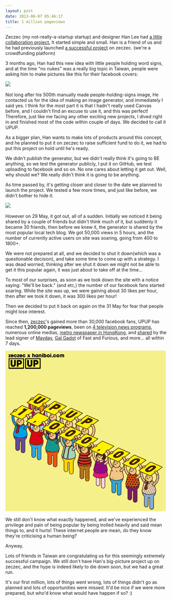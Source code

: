 ```yaml
---
layout: post
date: 2013-06-07 05:46:17
title: 1 million pageviews
---
```


Zeczec (my not-really-a-startup startup) and designer Han Lee had [a little collaboration project.](http://www.haniboi.com) It started simple and small. Han is a friend of us and he had previously launched [a successful project](http://www.zeczec.com/projects/haniboi) on zeczec. (we're a crowdfunding platform)

3 months ago, Han had this new idea with little people holding word signs, and at the time "no nukes" was a really big topic in Taiwan, people were asking him to make pictures like this for their facebook covers:

![](https://fbcdn-sphotos-c-a.akamaihd.net/hphotos-ak-ash4/482718_532796233439201_775890733_n.png)

Not long after his 500th manually made people-holding-signs image, He contacted us for the idea of making an image generator, and immediately I said yes. I think for the most part it is that I hadn't really used Canvas before, and I couldn't find an excuse to use it, and this was perfect! Therefore, just like me facing any other exciting new projects, I dived right in and finished most of the code within couple of days. We decided to call it UPUP.

As a bigger plan, Han wants to make lots of products around this concept, and he planned to put it on zeczec to raise sufficient fund to do it, we had to put this project on hold until he's ready. 

We didn't publish the generator, but we didn't really think it's going to BE anything, so we test the generator publicly, I put it on GitHub, we test uploading to facebook and so on. No one cares about letting it get out. Well, why should we? We really didn't think it is going to be anything.

As time passed by, it's getting closer and closer to the date we planned to launch the project. We tested a few more times, and just like before, we didn't bother to hide it. 

![](https://fbcdn-sphotos-a-a.akamaihd.net/hphotos-ak-ash3/943420_513806072018857_1221631741_n.png)

However on 29 May, it got out, all of a sudden. Initially we noticed it being shared by a couple of friends but didn't think much of it, but suddenly it became 30 friends, then before we knew it, the generator is shared by the most popular local tech blog. We got 50,000 views in 5 hours, and the number of currently active users on site was soaring, going from 400 to 1800+.

We were not prepared at all, and we decided to shut it down(which was a questionable decision), and take some time to come up with a strategy. I was dead worried, thinking after we shut it down we might not be able to get it this popular again, it was just about to take off at the time... 

To most of our surprises, as soon as we took down the site with a notice saying: "We'll be back." (and etc,) the number of our facebook fans started soaring. While the site was up, we were gaining about 30 likes per hour, then after we took it down, it was 300 likes per hour! 

Then we decided to put it back on again on the 31 May for fear that people might lose interest.

Since then, [zeczec](https://www.facebook.com/zeczec.com)'s gained more than 30,000 facebook fans, UPUP has reached **1,200,000 pageviews**, been on [4 television news programs](http://www.youtube.com/watch?v=zg5F3v-PVD0&list=PLB_xus-d9BFus7wOV5OKopUy79zI3An37), numerous online medias, [metro newspaper in HongKong](http://epaper.skypost.hk/fileData/ePapers/20130603/1088240486/index.html#/12/zoomed), and [shared](https://www.facebook.com/photo.php?fbid=516265595095796) by the lead signer of [Mayday](http://en.wikipedia.org/wiki/Mayday_\(Taiwanese_band\)), [Gal Gadot](https://www.facebook.com/photo.php?fbid=10151594249563926) of Fast and Furious, and more... all within 7 days.

![](/images/upup.jpg)

We still don't know what exactly happened, and we've experienced the privilege and pain of being popular by being trolled heavily and said mean things to, and it hurts! These internet people are mean, do they know they're criticising a human being?

Anyway.

Lots of friends in Taiwan are congratulating us for this seemingly extremely successful campaign. We still don't have Han's big-picture project up on zeczec, and the hype is indeed likely to die down soon, but we had a great run.

It's our first million, lots of things went wrong, lots of things didn't go as planned and lots of opportunities were missed. It'd be nice if we were more prepared, but who'd know what would have happen if so?  :)